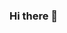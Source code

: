 ### Hi there 👋

<!--
**HarshalKBagul/HarshalKBagul** is a ✨ _special_ ✨ repository because its `README.md` (this file) appears on your GitHub profile.

Here are some ideas to get you started:

- 🔭 I’m currently working on Web-devlopment
- 🌱 I’m currently learning Computer Science
- 👯 I’m looking to collaborate on Instagram
- 🤔 I’m looking for help for Proper guidance
- 💬 Ask me about Stock Market Investment
- 📫 How to reach me: [instagram page](https://www.instagram.com/invites/contact/?i=htmnabyxopj8&utm_content=62rj6jv)
- 😄 Pronouns: He/His 
- ⚡ Fun fact: Food Lover
-->
